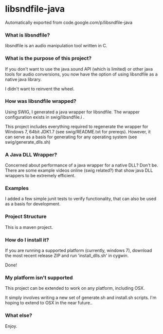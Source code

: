 # libsndfile-java
Automatically exported from code.google.com/p/libsndfile-java

### What is libsndfile?
libsndfile is an audio manipulation tool written in C.

### What is the purpose of this project?
If you don't want to use the java.sound API (which is limited) or other java tools for audio conversions, you now have the option of using libsndfile as a native java library.

I didn't want to reinvent the wheel.

### How was libsndfile wrapped?
Using SWIG, I generated a java wrapper for libsndfile. The wrapper configuration exists in swig/libsndfile.i .

This project includes everything required to regenerate the wrapper for Windows 7, 64bit JDK1.7 (see swig/README.txt for prereqs). However, it can serve as a basis for generating for any operating system (see swig/generate_dlls.sh)

### A Java DLL Wrapper?
Concerned about performance of a java wrapper for a native DLL? Don't be. There are some example videos online (swig related?) that show java DLL wrappers to be extremely efficient.

### Examples
I added a few simple junit tests to verify functionality, that can also be used as a basis for development.

### Project Structure
This is a maven project.

### How do I install it?
If you are running a supported platform (currently, windows 7), download the most recent release ZIP and run 'install_dlls.sh' in cygwin.

Done!

### My platform isn't supported
This project can be extended to work on any platform, including OSX.

It simply involves writing a new set of generate.sh and install.sh scripts. I'm hoping to extend to OSX in the near future..

### What else?
Enjoy.
